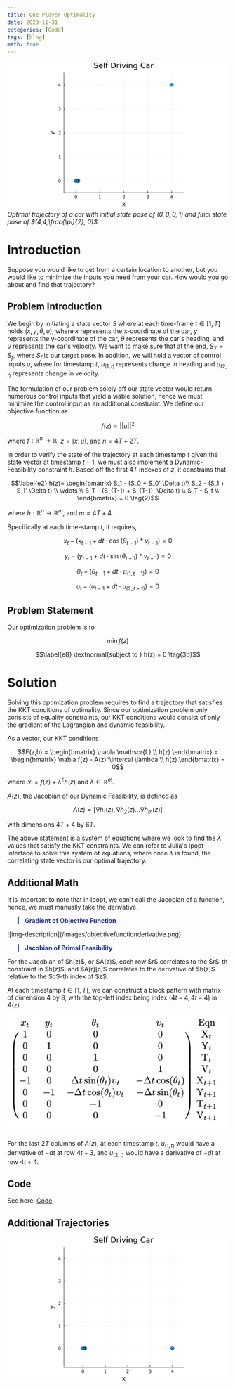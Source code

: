 ```yaml
---
title: One Player Optimality
date: 2023-11-31
categories: [Code]
tags: [blog]
math: true
---
```

![img-description](/images/t1.gif)
_Optimal trajectory of a car with initial state pose of $(0,0,0,1)$ and final state pose of $(4,4,\frac{\pi}{2}, 0)$._

# Introduction
Suppose you would like to get from a certain location to another, but you would like to minimize the inputs you need from your car. How would you go about and find that trajectory?
## Problem Introduction
We begin by initiating a state vector $S$ where at each time-frame $t \in [1,T]$ holds $(x,y,\theta,\upsilon)$, where $x$ represents the x-coordinate of the car, $y$ represents the y-coordinate of the car, $\theta$ represents the car's heading, and $\upsilon$ represents the car's velocity. We want to make sure that at the end, $S_T = S_f$, where $S_f$ is our target pose. In addition, we will hold a vector of control inputs $u$, where for timestamp $t$, $u_{(1,t)}$ represents change in heading and $u_{(2,t)}$ represents change in velocity.

The formulation of our problem solely off our state vector would return numerous control inputs that yield a viable solution, hence we must minimize the control input as an additional constraint. We define our objective function as

$$\label{e1} f(z)=\vert \vert u \vert \vert^2 \tag{1}$$

where $f:\mathbb{R}^n \rightarrow \mathbb{R}$, $z = [x;u]$, and $n = 4T + 2T$.

In order to verify the state of the trajectory at each timestamp $t$ given  the state vector at timestamp $t-1$, we must also implement a Dynamic-Feasibility constraint $h$. Based off the first $4T$ indexes of $z$, it constrains that

$$\label{e2} h(z)= \begin{bmatrix} S_1 - (S_0 + S_0' \Delta t)\\ S_2 - (S_1 + S_1' \Delta t) \\ \vdots \\ S_T - (S_{T-1} + S_{T-1}' \Delta t) \\ S_T - S_f \\ \end{bmatrix} = 0 \tag{2}$$

where $h:\mathbb{R}^n \rightarrow \mathbb{R}^m$, and $m = 4T + 4$.

Specifically at each time-stamp $t$, it requires, 

$$\label{e3} x_t - \big( x_{t-1} + dt \cdot \cos({\theta_{t-1}}) * v_{t-1} \big) = 0 \tag{Eqn X[t]}$$

$$\label{e4} y_t - \big( y_{t-1} + dt \cdot \sin({\theta_{t-1}}) * v_{t-1} \big) = 0 \tag{Eqn Y[t]}$$

$$\label{e5} \theta_t - \big( \theta_{t-1} + dt \cdot u_{(1,t-1)}) = 0 \tag{Eqn T[t]}$$

$$\label{e6} \upsilon_t - \big( \upsilon_{t-1} + dt \cdot u_{(2,t-1)}) = 0 \tag{Eqn V[t]}$$

## Problem Statement
Our optimization problem is to 

$$\label{e7} \min f(z) \tag{3a}$$

$$\label{e8} \textnormal{subject to } h(z) = 0 \tag{3b}$$

# Solution
Solving this optimization problem requires to find a trajectory that satisfies the KKT conditions of optimality. Since our optimization problem only consists of equality constraints, our KKT conditions would consist of only the gradient of the Lagrangian and dynamic feasibility.

As a vector, our KKT conditions

$$F(z,h) = \begin{bmatrix} \nabla \mathscr{L} \\ h(z) \end{bmatrix} = \begin{bmatrix} \nabla f(z) - A(z)^\intercal \lambda  \\ h(z) \end{bmatrix} = 0$$

where $\mathscr{L} = f(z) + \lambda^\intercal h(z)$ and $\lambda \in \mathbb{R}^m$.

$A(z)$, the Jacobian of our Dynamic Feasibility, is defined as

$$A(z) = [\nabla h_1(z), \nabla h_2(z) \dots \nabla h_m(z)]$$

with dimensions $4T+4$ by $6T$.

The above statement is a system of equations where we look to find the $\lambda$ values that satisfy the KKT constraints. We can refer to Julia's Ipopt interface to solve this system of equations, where once $\lambda$ is found, the correlating state vector is our optimal trajectory.

## Additional Math
It is important to note that in Ipopt, we can't call the Jacobian of a function, hence, we must manually take the derivative.

<blockquote style="color: #1e2f97; border-left-color: #1e2f97">
<b>Gradient of Objective Function</b>
</blockquote>
![img-description](/images/objectivefunctionderivative.png)

<blockquote style="color: #1e2f97; border-left-color: #1e2f97">
<b>Jacobian of Primal Feasibility</b>
</blockquote>
For the Jacobian of $h(z)$, or $A(z)$, each row $r$ correlates to the $r$-th constraint in $h(z)$, and $A[r][c]$ correlates to the derivative of $h(z)$ relative to the $c$-th index of $z$.

At each timestamp $t \in [1,T]$, we can construct a block pattern with matrix of dimension $4$ by $8$, with the top-left index being index $(4t-4,4t-4)$ in $A(z)$.
![img-description](/images/lagrangianfunctionjacobian.png)

For the last $2T$ columns of $A(z)$, at each timestamp $t$, $u_{(1,t)}$ would have a derivative of $-dt$ at row $4t+3$, and $u_{(2,t)}$ would have a derivative of $-dt$ at row $4t+4$.


## Code
See here: [Code](https://github.com/Rich-Nyan/optimal/blob/main/OnePlayer.jl)

## Additional Trajectories
![img-description](/images/t2.gif)
